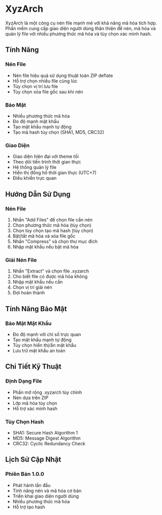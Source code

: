 # XyzArch

XyzArch là một công cụ nén file mạnh mẽ với khả năng mã hóa tích hợp. Phần mềm cung cấp giao diện người dùng thân thiện để nén, mã hóa và quản lý file với nhiều phương thức mã hóa và tùy chọn xác minh hash.

## Tính Năng

### Nén File
- Nén file hiệu quả sử dụng thuật toán ZIP deflate
- Hỗ trợ chọn nhiều file cùng lúc
- Tùy chọn vị trí lưu file
- Tùy chọn xóa file gốc sau khi nén

### Bảo Mật
- Nhiều phương thức mã hóa
- Đo độ mạnh mật khẩu
- Tạo mật khẩu mạnh tự động
- Tạo mã hash tùy chọn (SHA1, MD5, CRC32)

### Giao Diện
- Giao diện hiện đại với theme tối
- Theo dõi tiến trình thời gian thực
- Hệ thống quản lý file
- Hiển thị đồng hồ thời gian thực (UTC+7)
- Điều khiển trực quan

## Hướng Dẫn Sử Dụng

### Nén File
1. Nhấn "Add Files" để chọn file cần nén
2. Chọn phương thức mã hóa (tùy chọn)
3. Chọn tùy chọn tạo mã hash (tùy chọn)
4. Bật/tắt mã hóa và xóa file gốc
5. Nhấn "Compress" và chọn thư mục đích
6. Nhập mật khẩu nếu bật mã hóa

### Giải Nén File
1. Nhấn "Extract" và chọn file .xyzarch
2. Cho biết file có được mã hóa không
3. Nhập mật khẩu nếu cần
4. Chọn vị trí giải nén
5. Đợi hoàn thành

## Tính Năng Bảo Mật

### Bảo Mật Mật Khẩu
- Đo độ mạnh với chỉ số trực quan
- Tạo mật khẩu mạnh tự động
- Tùy chọn hiển thị/ẩn mật khẩu
- Lưu trữ mật khẩu an toàn

## Chi Tiết Kỹ Thuật

### Định Dạng File
- Phần mở rộng .xyzarch tùy chỉnh
- Nén dựa trên ZIP
- Lớp mã hóa tùy chọn
- Hỗ trợ xác minh hash

### Tùy Chọn Hash
- SHA1: Secure Hash Algorithm 1
- MD5: Message Digest Algorithm
- CRC32: Cyclic Redundancy Check

## Lịch Sử Cập Nhật
### Phiên Bản 1.0.0
- Phát hành lần đầu
- Tính năng nén và mã hóa cơ bản
- Triển khai giao diện người dùng
- Nhiều phương thức mã hóa
- Hỗ trợ tạo hash
